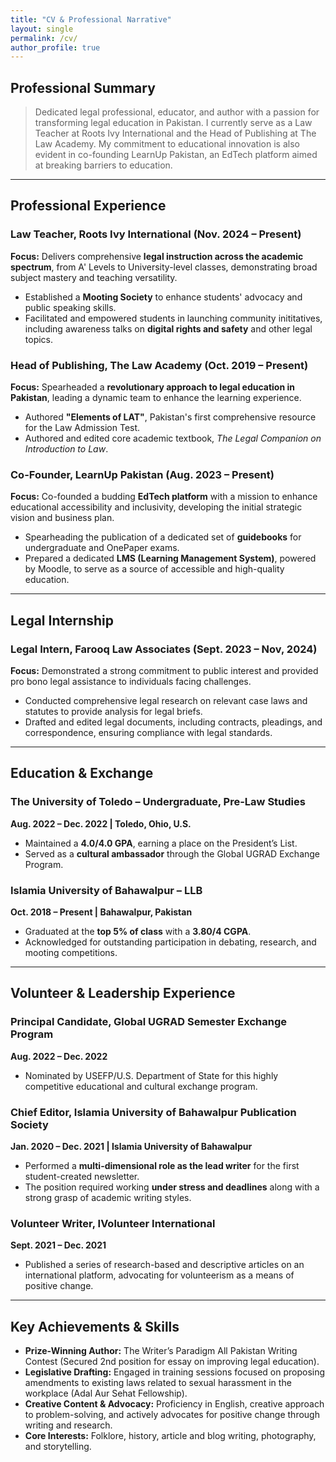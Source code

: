 ```yaml
---
title: "CV & Professional Narrative"
layout: single
permalink: /cv/
author_profile: true
---
```


## Professional Summary

> Dedicated legal professional, educator, and author with a passion for transforming legal education in Pakistan. I currently serve as a Law Teacher at Roots Ivy International and the Head of Publishing at The Law Academy. My commitment to educational innovation is also evident in co-founding LearnUp Pakistan, an EdTech platform aimed at breaking barriers to education.

***

## Professional Experience

### Law Teacher, Roots Ivy International (Nov. 2024 – Present)
**Focus:** Delivers comprehensive **legal instruction across the academic spectrum**, from A' Levels to University-level classes, demonstrating broad subject mastery and teaching versatility.
* Established a **Mooting Society** to enhance students' advocacy and public speaking skills.
* Facilitated and empowered students in launching community inititatives, including awareness talks on **digital rights and safety** and other legal topics.

### Head of Publishing, The Law Academy (Oct. 2019 – Present)
**Focus:** Spearheaded a **revolutionary approach to legal education in Pakistan**, leading a dynamic team to enhance the learning experience.
* Authored **"Elements of LAT"**, Pakistan's first comprehensive resource for the Law Admission Test.
* Authored and edited core academic textbook, *The Legal Companion on Introduction to Law*.

### Co-Founder, LearnUp Pakistan (Aug. 2023 – Present)
**Focus:** Co-founded a budding **EdTech platform** with a mission to enhance educational accessibility and inclusivity, developing the initial strategic vision and business plan.
* Spearheading the publication of a dedicated set of **guidebooks** for undergraduate and OnePaper exams.
* Prepared a dedicated **LMS (Learning Management System)**, powered by Moodle, to serve as a source of accessible and high-quality education.

***

## Legal Internship

### Legal Intern, Farooq Law Associates (Sept. 2023 – Nov, 2024)
**Focus:** Demonstrated a strong commitment to public interest and provided pro bono legal assistance to individuals facing challenges.
* Conducted comprehensive legal research on relevant case laws and statutes to provide analysis for legal briefs.
* Drafted and edited legal documents, including contracts, pleadings, and correspondence, ensuring compliance with legal standards.

***

## Education & Exchange

### The University of Toledo – Undergraduate, Pre-Law Studies
**Aug. 2022 – Dec. 2022 | Toledo, Ohio, U.S.**
* Maintained a **4.0/4.0 GPA**, earning a place on the President’s List.
* Served as a **cultural ambassador** through the Global UGRAD Exchange Program.

### Islamia University of Bahawalpur – LLB
**Oct. 2018 – Present | Bahawalpur, Pakistan**
* Graduated at the **top 5% of class** with a **3.80/4 CGPA**.
* Acknowledged for outstanding participation in debating, research, and mooting competitions.

***

## Volunteer & Leadership Experience

### Principal Candidate, Global UGRAD Semester Exchange Program
**Aug. 2022 – Dec. 2022**
* Nominated by USEFP/U.S. Department of State for this highly competitive educational and cultural exchange program.

### Chief Editor, Islamia University of Bahawalpur Publication Society
**Jan. 2020 – Dec. 2021 | Islamia University of Bahawalpur**
* Performed a **multi-dimensional role as the lead writer** for the first student-created newsletter.
* The position required working **under stress and deadlines** along with a strong grasp of academic writing styles.

### Volunteer Writer, IVolunteer International
**Sept. 2021 – Dec. 2021**
* Published a series of research-based and descriptive articles on an international platform, advocating for volunteerism as a means of positive change.

***

## Key Achievements & Skills

* **Prize-Winning Author:**  The Writer’s Paradigm All Pakistan Writing Contest (Secured 2nd position for essay on improving legal education).
* **Legislative Drafting:** Engaged in training sessions focused on proposing amendments to existing laws related to sexual harassment in the workplace (Adal Aur Sehat Fellowship).
* **Creative Content & Advocacy:** Proficiency in English, creative approach to problem-solving, and actively advocates for positive change through writing and research.
* **Core Interests:** Folklore, history, article and blog writing, photography, and storytelling.
